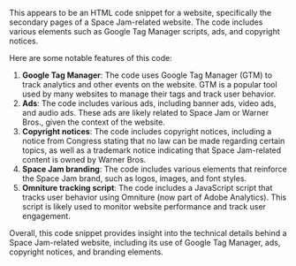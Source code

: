 This appears to be an HTML code snippet for a website, specifically the secondary pages of a Space Jam-related website. The code includes various elements such as Google Tag Manager scripts, ads, and copyright notices.

Here are some notable features of this code:

1. **Google Tag Manager**: The code uses Google Tag Manager (GTM) to track analytics and other events on the website. GTM is a popular tool used by many websites to manage their tags and track user behavior.
2. **Ads**: The code includes various ads, including banner ads, video ads, and audio ads. These ads are likely related to Space Jam or Warner Bros., given the context of the website.
3. **Copyright notices**: The code includes copyright notices, including a notice from Congress stating that no law can be made regarding certain topics, as well as a trademark notice indicating that Space Jam-related content is owned by Warner Bros.
4. **Space Jam branding**: The code includes various elements that reinforce the Space Jam brand, such as logos, images, and font styles.
5. **Omniture tracking script**: The code includes a JavaScript script that tracks user behavior using Omniture (now part of Adobe Analytics). This script is likely used to monitor website performance and track user engagement.

Overall, this code snippet provides insight into the technical details behind a Space Jam-related website, including its use of Google Tag Manager, ads, copyright notices, and branding elements.